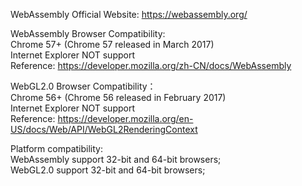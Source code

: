 WebAssembly Official Website: https://webassembly.org/

WebAssembly Browser Compatibility:  
    Chrome 57+  (Chrome 57 released in March 2017)   
    Internet Explorer NOT support  
Reference: https://developer.mozilla.org/zh-CN/docs/WebAssembly

WebGL2.0 Browser Compatibility：  
    Chrome 56+  (Chrome 56 released in February 2017)  
    Internet Explorer NOT support    
Reference: https://developer.mozilla.org/en-US/docs/Web/API/WebGL2RenderingContext

Platform compatibility:  
    WebAssembly support 32-bit and 64-bit browsers;  
    WebGL2.0    support 32-bit and 64-bit browsers;  






